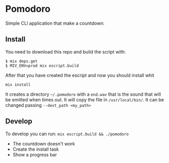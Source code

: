 # Pomodoro

Simple CLI application that make a countdown:

## Install
You need to download this repo and build the script with:

```shell
$ mix deps.get
$ MIV_ENV=prod mix escript.build
```

After that you have created the escript and now you should install whit

```shell
mix install
```
It creates a directory `~/.pomodoro` with a `end.wav` that is the sound that will be emitted when times out. It will copy the file in `/usr/local/bin/`. It can be changed passing `--dest_path <my_path>`

## Develop

To develop you can run: `mix escript.build && ./pomodoro`

- The countdown doesn't work
- Create the install task
- Show a progress bar
